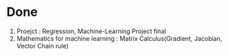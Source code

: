 # Done

1. Proejct : Regression, Machine-Learning Project final
2. Mathematics for machine learning : Matrix Calculus(Gradient, Jacobian, Vector Chain rule)
